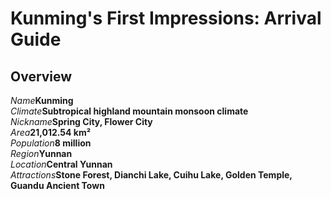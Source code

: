 # Kunming's First Impressions: Arrival Guide

## Overview

<Description>
<div><i>Name</i><b>Kunming</b></div>
<div long><i>Climate</i><b>Subtropical highland mountain monsoon climate</b></div>
<div><i>Nickname</i><b>Spring City, Flower City</b></div>
<div><i>Area</i><b>21,012.54 km²</b></div>
<div><i>Population</i><b>8 million</b></div>
<div><i>Region</i><b>Yunnan</b></div>
<div><i>Location</i><b>Central Yunnan</b></div>
<div long><i>Attractions</i><b>Stone Forest, Dianchi Lake, Cuihu Lake, Golden Temple, Guandu Ancient Town</b></div>
</Description>
